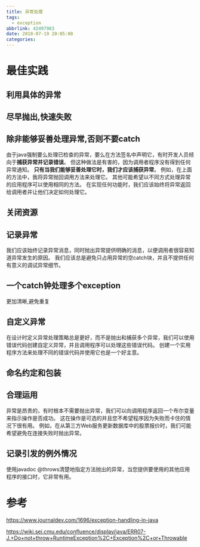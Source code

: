 ```yaml
---
title: 异常处理
tags:
  - exception
abbrlink: 42497983
date: 2018-07-19 20:05:08
categories:
---
```

# 最佳实践
## 利用具体的异常
## 尽早抛出,快速失败
## 除非能够妥善处理异常,否则不要catch
由于java强制要么处理已检查的异常，要么在方法签名中声明它，有时开发人员倾向于**捕获异常并记录错误**。 但这种做法是有害的，因为调用者程序没有得到任何异常通知。 **只有当我们能够妥善处理它时，我们才应该捕获异常**。 例如，在上面的方法中，我将异常抛回调用方法来处理它。 其他可能希望以不同方式处理异常的应用程序可以使用相同的方法。 在实现任何功能时，我们应该始终将异常返回给调用者并让他们决定如何处理它。 
## 关闭资源
## 记录异常
我们应该始终记录异常消息，同时抛出异常提供明确的消息，以便调用者很容易知道异常发生的原因。 我们应该总是避免只占用异常的空catch块，并且不提供任何有意义的调试异常细节。
## 一个catch钟处理多个exception
更加清晰,避免重复
## 自定义异常
在设计时定义异常处理策略总是更好，而不是抛出和捕获多个异常，我们可以使用错误代码创建自定义异常，并且调用程序可以处理这些错误代码。 创建一个实用程序方法来处理不同的错误代码并使用它也是一个好主意。
## 命名约定和包装

## 合理运用
异常是昂贵的，有时根本不需要抛出异常，我们可以向调用程序返回一个布尔变量来指示操作是否成功。 这在操作是可选的并且您不希望程序因为失败而卡住的情况下很有用。 例如，在从第三方Web服务更新数据库中的股票报价时，我们可能希望避免在连接失败时抛出异常。

## 记录引发的例外情况
使用javadoc @throws清楚地指定方法抛出的异常，当您提供要使用的其他应用程序的接口时，它非常有用。

# 参考
https://www.journaldev.com/1696/exception-handling-in-java


https://wiki.sei.cmu.edu/confluence/display/java/ERR07-J.+Do+not+throw+RuntimeException%2C+Exception%2C+or+Throwable